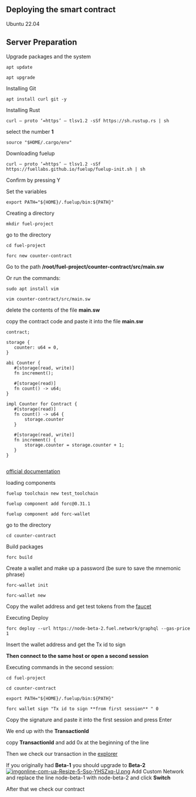 ## Deploying the smart contract 

  Ubuntu 22.04
   
## Server Preparation
  
  
  Upgrade packages and the system

  
  ```
  apt update 
  ```
    
  
  ``` 
  apt upgrade
  ```
    
  
  Installing Git
  
  
  ``` 
  apt install curl git -y
  ```
  
  
  Installing Rust  
  
  
  ``` 
  curl — proto ‘=https’ — tlsv1.2 -sSf https://sh.rustup.rs | sh 
  ```
  
  select the number **1**
  
  
  ``` 
  source "$HOME/.cargo/env"
  ```
  
  
  Downloading fuelup
 
  
  ``` 
  curl — proto ‘=https’ — tlsv1.2 -sSf https://fuellabs.github.io/fuelup/fuelup-init.sh | sh
  ```
  
  Confirm by pressing Y

  
  
  Set the variables

  
  ``` 
  export PATH="${HOME}/.fuelup/bin:${PATH}"
  ```
  
  
  Creating a directory  
  
  
  ``` 
  mkdir fuel-project
  ```
  
  
  go to the directory
  
  
  ``` 
  cd fuel-project
  ```
    
  
  ``` 
  forc new counter-contract
  ```
  
 
 Go to the path **/root/fuel-project/counter-contract/src/main.sw**  
 
 
 Or run the commands:
 
  
  ``` 
  sudo apt install vim
  ```
  
  
  ``` 
  vim counter-contract/src/main.sw
  ```


delete the contents of the file **main.sw**
  

copy the contract code and paste it into the file **main.sw**
 
 
 ``` 
 contract;

storage {
    counter: u64 = 0,
}

abi Counter {
    #[storage(read, write)]
    fn increment();

    #[storage(read)]
    fn count() -> u64;
}

impl Counter for Contract {
    #[storage(read)]
    fn count() -> u64 {
        storage.counter
    }

    #[storage(read, write)]
    fn increment() {
        storage.counter = storage.counter + 1;
    }
}

 
 ```
[official documentation](https://fuellabs.github.io/fuel-docs/master/developer-quickstart.html)
 
 
 
 loading components
 
  
  ``` 
  fuelup toolchain new test_toolchain
  ```
  
  
  ``` 
  fuelup component add forc@0.31.1
  ```
  
  
  ``` 
  fuelup component add forc-wallet
  ```
  
  
  go to the directory
  
  
  ``` 
  cd counter-contract
  ```
  
  
  Build packages
  
  
  ``` 
  forc build
  ```
 
 
 Create a wallet and make up a password (be sure to save the mnemonic phrase)
 
  
  ``` 
  forc-wallet init
  ```
  
  
  ``` 
  forc-wallet new
  ```
  
  
  Copy the wallet address and get test tokens from the [faucet](https://faucet-beta-2.fuel.network/)
  
  
  Executing Deploy
  
  
  ``` 
  forc deploy --url https://node-beta-2.fuel.network/graphql --gas-price 1
  ```
  
  
  Insert the wallet address and get the Tx id to sign
  
  
  **Then connect to the same host or open a second session** 
  
  
  Executing commands in the second session:
  
  
  ``` 
  cd fuel-project
  ```
  
  
  ``` 
  cd counter-contract
  ```
  
  
  ``` 
  export PATH="${HOME}/.fuelup/bin:${PATH}"
  ```
  
  
  ``` 
  forc wallet sign "Tx id to sign **from first session** " 0
  ```
  
  
  Copy the signature and paste it into the first session and press Enter
  
  
  We end up with the **TransactionId**


copy **TransactionId** and add 0x at the beginning of the line 


Then we check our transaction in the [explorer](https://fuellabs.github.io/block-explorer-v2/)


If you originally had **Beta-1** you should upgrade to **Beta-2** 
[![imgonline-com-ua-Resize-5-Sso-YHSZxq-U.png](https://i.postimg.cc/4yds9shh/imgonline-com-ua-Resize-5-Sso-YHSZxq-U.png)](https://postimg.cc/XGTRMMLV) Add Custom Network and replace the line node-beta-1 with node-beta-2 and click **Switch**

After that we check our contract


  
  
  
           
  
  
 
